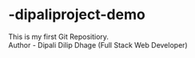 # -dipaliproject-demo
This is my first Git Repositiory. 
<br>
Author - Dipali Dilip Dhage (Full Stack Web Developer)

